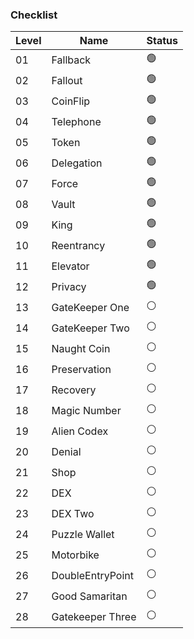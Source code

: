 ### Checklist
|Level|Name|Status|
|-------|-------|-------|
|01|Fallback |🟢|
|02|Fallout |🟢|
|03|CoinFlip |🟢|
|04|Telephone |🟢|
|05|Token |🟢|
|06|Delegation |🟢|
|07|Force |🟢|
|08|Vault |🟢|
|09|King |🟢|
|10|Reentrancy |🟢|
|11|Elevator |🟢|
|12|Privacy |🟢|
|13|GateKeeper One |⚪|
|14|GateKeeper Two |⚪|
|15|Naught Coin |⚪|
|16|Preservation |⚪|
|17|Recovery |⚪|
|18|Magic Number |⚪|
|19|Alien Codex |⚪|
|20|Denial |⚪|
|21|Shop |⚪|
|22|DEX |⚪|
|23|DEX Two |⚪|
|24|Puzzle Wallet |⚪|
|25|Motorbike |⚪|
|26|DoubleEntryPoint |⚪|
|27|Good Samaritan |⚪|
|28|Gatekeeper Three |⚪|
